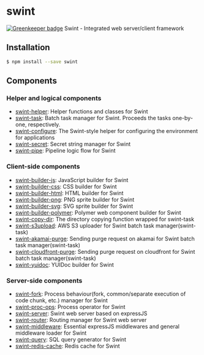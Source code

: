 # swint

[![Greenkeeper badge](https://badges.greenkeeper.io/Knowre-Dev/swint.svg)](https://greenkeeper.io/)
Swint - Integrated web server/client framework

## Installation
```sh
$ npm install --save swint
```

## Components
### Helper and logical components
* [swint-helper](https://github.com/KnowRe/swint-helper): Helper functions and classes for Swint
* [swint-task](https://github.com/KnowRe/swint-task): Batch task manager for Swint. Proceeds the tasks one-by-one, respectively.
* [swint-configure](https://github.com/KnowRe/swint-configure): The Swint-style helper for configuring the environment for applications
* [swint-secret](https://github.com/KnowRe/swint-secret): Secret string manager for Swint
* [swint-pipe](https://github.com/KnowRe/swint-pipe): Pipeline logic flow for Swint

### Client-side components
* [swint-builder-js](https://github.com/KnowRe/swint-builder-js): JavaScript builder for Swint
* [swint-builder-css](https://github.com/KnowRe/swint-builder-css): CSS builder for Swint
* [swint-builder-html](https://github.com/KnowRe/swint-builder-html): HTML builder for Swint
* [swint-builder-png](https://github.com/KnowRe/swint-builder-png): PNG sprite builder for Swint
* [swint-builder-svg](https://github.com/KnowRe/swint-builder-svg): SVG sprite builder for Swint
* [swint-builder-polymer](https://github.com/KnowRe/swint-builder-polymer): Polymer web component builder for Swint
* [swint-copy-dir](https://github.com/KnowRe/swint-copy-dir): The directory copying function wrapped for swint-task
* [swint-s3upload](https://github.com/KnowRe/swint-s3upload): AWS S3 uploader for Swint batch task manager(swint-task)
* [swint-akamai-purge](https://github.com/KnowRe/swint-akamai-purge): Sending purge request on akamai for Swint batch task manager(swint-task)
* [swint-cloudfront-purge](https://github.com/KnowRe/swint-cloudfront-purge): Sending purge request on cloudfront for Swint batch task manager(swint-task)
* [swint-yuidoc](https://github.com/KnowRe/swint-yuidoc): YUIDoc builder for Swint

### Server-side components
* [swint-fork](https://github.com/KnowRe/swint-fork): Process behaviour(fork, common/separate execution of code chunk, etc.) manager for Swint
* [swint-proc-ops](https://github.com/KnowRe/swint-proc-ops): Process operator for Swint
* [swint-server](https://github.com/KnowRe/swint-server): Swint web server based on expressJS
* [swint-router](https://github.com/KnowRe/swint-router): Routing manager for Swint web server
* [swint-middleware](https://github.com/KnowRe/swint-middleware): Essential expressJS middlewares and general middleware loader for Swint
* [swint-query](https://github.com/KnowRe/swint-query): SQL query generator for Swint
* [swint-redis-cache](https://github.com/KnowRe/swint-redis-cache): Redis cache for Swint
